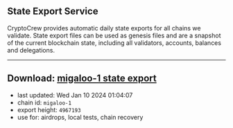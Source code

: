 ## State Export Service
CryptoCrew provides automatic daily state exports for all chains we validate. State export files can be used as genesis files and are a snapshot of the current blockchain state, including all validators, accounts, balances and delegations.

---
**Download: [migaloo-1 state export](https://dl.ccvalidators.com/SERVICE/migaloo/migaloo-1_export_4967193.json)**
---

- last updated: Wed Jan 10 2024 01:04:07
- chain id: `migaloo-1`
- export height: `4967193`
- use for: airdrops, local tests, chain recovery
